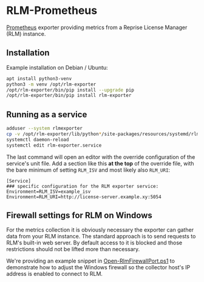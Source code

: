 # RLM-Prometheus

[Prometheus][1] exporter providing metrics from a Reprise License Manager (RLM)
instance.

## Installation

Example installation on Debian / Ubuntu:

```bash
apt install python3-venv
python3 -m venv /opt/rlm-exporter
/opt/rlm-exporter/bin/pip install --upgrade pip
/opt/rlm-exporter/bin/pip install rlm-exporter
```

## Running as a service

```bash
adduser --system rlmexporter
cp -v /opt/rlm-exporter/lib/python*/site-packages/resources/systemd/rlm-exporter.service  /etc/systemd/system/
systemctl daemon-reload
systemctl edit rlm-exporter.service
```

The last command will open an editor with the override configuration of the
service's unit file. Add a section like this **at the top** of the override
file, with the bare minimum of setting `RLM_ISV` and most likely also `RLM_URI`:

```text
[Service]
### specific configuration for the RLM exporter service:
Environment=RLM_ISV=example_isv
Environment=RLM_URI=http://license-server.example.xy:5054
```

## Firewall settings for RLM on Windows

For the metrics collection it is obviously necessary the exporter can gather data from
your RLM instance. The standard approach is to send requests to RLM's built-in web
server. By default access to it is blocked and those restrictions should not be lifted
more than necessary.

We're providing an example snippet in [Open-RlmFirewallPort.ps1][2] to demonstrate how
to adjust the Windows firewall so the collector host's IP address is enabled to connect
to RLM.

[1]: https://prometheus.io/
[2]: resources/powershell/Open-RlmFirewallPort.ps1
